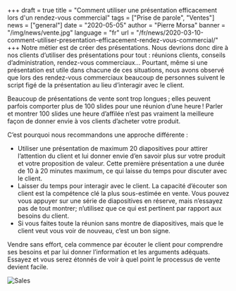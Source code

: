 +++
draft = true
title = "Comment utiliser une présentation efficacement lors d'un rendez-vous commercial"
tags = ["Prise de parole", "Ventes"]
news = ["general"]
date = "2020-05-05"
author = "Pierre Morsa"
banner = "/img/news/vente.jpg"
language = "fr"
url = "/fr/news/2020-03-10-comment-utiliser-presentation-efficacement-rendez-vous-commercial/"
+++
Notre métier est de créer des présentations. Nous devrions donc dire à nos clients d’utiliser des présentations pour tout : réunions clients, conseils d’administration, rendez-vous commerciaux… Pourtant, même si une présentation est utile dans chacune de ces situations, nous avons observé que lors des rendez-vous commerciaux beaucoup de personnes suivent le script figé de la présentation au lieu d’interagir avec le client.

Beaucoup de présentations de vente sont trop longues ; elles peuvent parfois comporter plus de 100 slides pour une réunion d’une heure ! Parler et montrer 100 slides une heure d’affilée n’est pas vraiment la meilleure façon de donner envie à vos clients d’acheter votre produit.

C’est pourquoi nous recommandons une approche différente :

- Utiliser une présentation de maximum 20 diapositives pour attirer l’attention du client et lui donner envie d’en savoir plus sur votre produit et votre proposition de valeur. Cette première présentation a une durée de 10 à 20 minutes maximum, ce qui laisse du temps pour discuter avec le client.
- Laisser du temps pour interagir avec le client. La capacité d’écouter son client est la compétence clé la plus sous-estimée en vente. Vous pouvez vous appuyer sur une série de diapositives en réserve, mais n’essayez pas de tout montrer; n’utilisez que ce qui est pertinent par rapport aux besoins du client.
- Si vous faites toute la réunion sans montre de diapositives, mais que le client veut vous voir de nouveau, c’est un bon signe.

Vendre sans effort, cela commence par écouter le client pour comprendre ses besoins et par lui donner l’information et les arguments adéquats. Essayez et vous serez étonnés de voir à quel point le processus de vente devient facile.

![Sales](/img/news/vente.jpg)